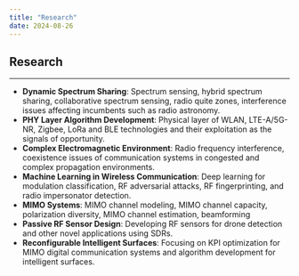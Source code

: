 ```yaml
---
title: "Research"
date: 2024-08-26
---
```


## Research
***
- **Dynamic Spectrum Sharing**: Spectrum sensing, hybrid spectrum sharing, collaborative spectrum sensing, radio quite zones, interference issues affecting incumbents such as radio astronomy.   
- **PHY Layer Algorithm Development**: Physical layer of WLAN, LTE-A/5G-NR, Zigbee, LoRa and BLE technologies and their exploitation as the signals of opportunity.
- **Complex Electromagnetic Environment**: Radio frequency interference, coexistence issues of communication systems in congested and complex propagation environments.
- **Machine Learning in Wireless Communication**: Deep learning for modulation classification, RF adversarial attacks, RF fingerprinting, and radio impersonator detection.
- **MIMO Systems**: MIMO channel modeling, MIMO channel capacity, polarization diversity, MIMO channel estimation, beamforming
- **Passive RF Sensor Design**: Developing RF sensors for drone detection and other novel applications using SDRs.
- **Reconfigurable Intelligent Surfaces**: Focusing on KPI optimization for MIMO digital communication systems and algorithm development for intelligent surfaces.

